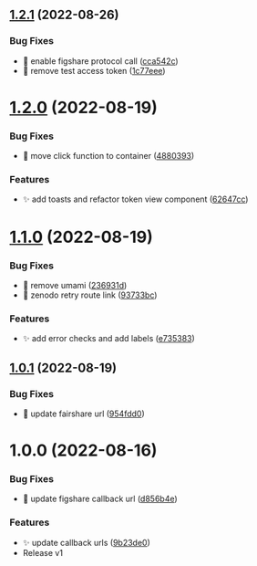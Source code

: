 ## [1.2.1](https://github.com/fairdataihub/FAIRshare-Auth/compare/v1.2.0...v1.2.1) (2022-08-26)


### Bug Fixes

* 🐛 enable figshare protocol call ([cca542c](https://github.com/fairdataihub/FAIRshare-Auth/commit/cca542cb4258805fad7fc5884dc5597954f9e15c))
* 🐛 remove test access token ([1c77eee](https://github.com/fairdataihub/FAIRshare-Auth/commit/1c77eeeeba2857fcf15f1c5a98606b2f17aaa2e9))

# [1.2.0](https://github.com/fairdataihub/FAIRshare-Auth/compare/v1.1.0...v1.2.0) (2022-08-19)

### Bug Fixes

- 🐛 move click function to container ([4880393](https://github.com/fairdataihub/FAIRshare-Auth/commit/4880393cee783af7578b25891a807288631218bf))

### Features

- ✨ add toasts and refactor token view component ([62647cc](https://github.com/fairdataihub/FAIRshare-Auth/commit/62647cc8706839672162e12aaf65fc88b2f52831))

# [1.1.0](https://github.com/fairdataihub/FAIRshare-Auth/compare/v1.0.1...v1.1.0) (2022-08-19)

### Bug Fixes

- 🐛 remove umami ([236931d](https://github.com/fairdataihub/FAIRshare-Auth/commit/236931df8ca51662775fc76e658e79e15b858ce1))
- 🐛 zenodo retry route link ([93733bc](https://github.com/fairdataihub/FAIRshare-Auth/commit/93733bcb0667a16268ac2e395d5e88dd52d9227d))

### Features

- ✨ add error checks and add labels ([e735383](https://github.com/fairdataihub/FAIRshare-Auth/commit/e735383416308db3c218405c79d0652e4eae5083))

## [1.0.1](https://github.com/fairdataihub/FAIRshare-Auth/compare/v1.0.0...v1.0.1) (2022-08-19)

### Bug Fixes

- 🐛 update fairshare url ([954fdd0](https://github.com/fairdataihub/FAIRshare-Auth/commit/954fdd073b78ccf4663c31a80f03277a44f4e79e))

# 1.0.0 (2022-08-16)

### Bug Fixes

- 🐛 update figshare callback url ([d856b4e](https://github.com/fairdataihub/FAIRshare-Auth/commit/d856b4edac3789f899bc6c9ef8028446fc317bcb))

### Features

- ✨ update callback urls ([9b23de0](https://github.com/fairdataihub/FAIRshare-Auth/commit/9b23de0eff6c11a54bf67a2d64aca1d75f69ae2e))
- Release v1
